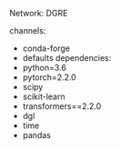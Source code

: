 Network: DGRE

channels:
  - conda-forge
  - defaults
dependencies:
  - python=3.6
  - pytorch=2.2.0
  - scipy
  - scikit-learn
  - transformers==2.2.0
  - dgl
  - time 
  - pandas
